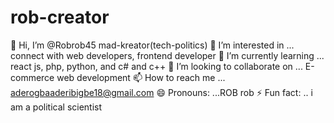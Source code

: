 # rob-creator
👋 Hi, I’m @Robrob45 mad-kreator(tech-politics) 👀 I’m interested in ... connect with web developers, frontend developer 🌱 I’m currently learning ... react js, php, python, and c# and c++ 💞️ I’m looking to collaborate on ... E-commerce web development 📫 How to reach me ... aderogbaaderibigbe18@gmail.com 😄 Pronouns: ...ROB rob ⚡ Fun fact: .. i am a political scientist
